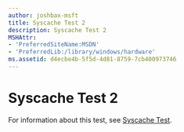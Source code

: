 ```yaml
---
author: joshbax-msft
title: Syscache Test 2
description: Syscache Test 2
MSHAttr:
- 'PreferredSiteName:MSDN'
- 'PreferredLib:/library/windows/hardware'
ms.assetid: d4ecbe4b-5f5d-4d81-8759-7cb400973746
---
```


# Syscache Test 2


For information about this test, see [Syscache Test](syscache-test69f18ed7-7f1e-42d9-9c32-29ae98e38089.md).

 

 






